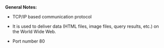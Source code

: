 **General Notes:**
* TCP/IP based communication protocol

* It is used to deliver data (HTML files, image files, query results, etc.) on the World Wide Web. 

* Port number 80